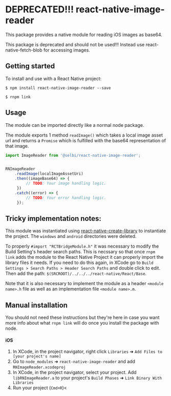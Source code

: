
# DEPRECATED!!! react-native-image-reader

This package provides a native module for reading iOS images as base64. 

This package is deprecated and should not be used!!! Instead use react-native-fetch-blob for accessing images.


## Getting started
To install and use with a React Native project:

`$ npm install react-native-image-reader --save`

`$ rnpm link`


## Usage 

The module can be imported directly like a normal node package. 

The module exports 1 method `readImage()` which takes a local image asset url and returns a `Promise` which is fulfilled with the base64 representation of that image.

```javascript
import ImageReader from '@selbi/react-native-image-reader';


RNImageReader
    .readImage(localImageAssetUri)
    .then((imageBase64) => {
         // TODO: Your image handling logic.
     })
    .catch((error) => {
         // TODO: Your error handling logic.
     });
```
 

## Tricky implementation notes:

This module was instantiated using [react-native-create-library](https://github.com/frostney/react-native-create-library) to instantiate the project. The `windows` and `android` directories were deleted.

To properly `#import "RCTBridgeModule.h"` it was necessary to modify the Build Setting's header search paths. This is necssary so that once `rnpm link` adds the module to the React Native Project it can properly import the library files it needs. If you need to do this again, in XCode go to `Build Settings > Search Paths > Header Search Paths` and double click to edit. Then add the path: `$(SRCROOT)/../../../react-native/React/Base`.

Note that it is also necessary to implement the module as a header `<module name>.h` file as well as an implementation file `<module name>.m`.



## Manual installation

You should not need these instructions but they're here in case you want more info about what `rnpm link` will do once you install the package with node. 

#### iOS

1. In XCode, in the project navigator, right click `Libraries` ➜ `Add Files to [your project's name]`
2. Go to `node_modules` ➜ `react-native-image-reader` and add `RNImageReader.xcodeproj`
3. In XCode, in the project navigator, select your project. Add `libRNImageReader.a` to your project's `Build Phases` ➜ `Link Binary With Libraries`
4. Run your project (`Cmd+R`)<
 
